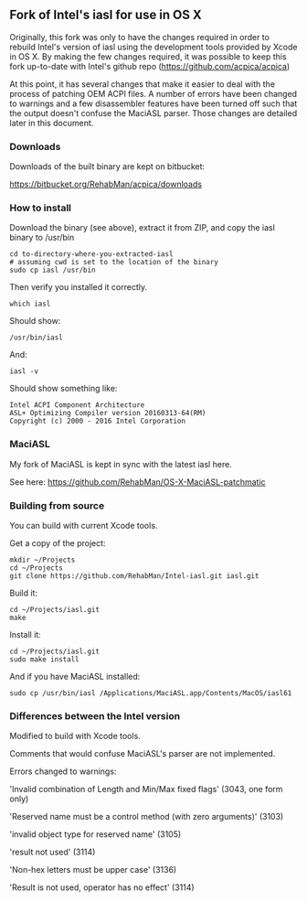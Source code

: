 ## Fork of Intel's iasl for use in OS X

Originally, this fork was only to have the changes required in order to rebuild Intel's version of iasl using the development tools provided by Xcode in OS X.  By making the few changes required, it was possible to keep this fork up-to-date with Intel's github repo (https://github.com/acpica/acpica)

At this point, it has several changes that make it easier to deal with the process of patching OEM ACPI files.  A number of errors have been changed to warnings and a few disassembler features have been turned off such that the output doesn't confuse the MaciASL parser.  Those changes are detailed later in this document.


### Downloads

Downloads of the built binary are kept on bitbucket:

https://bitbucket.org/RehabMan/acpica/downloads


### How to install

Download the binary (see above), extract it from ZIP, and copy the iasl binary to /usr/bin

```
cd to-directory-where-you-extracted-iasl
# assuming cwd is set to the location of the binary
sudo cp iasl /usr/bin
```

Then verify you installed it correctly.

```
which iasl
```

Should show:
```
/usr/bin/iasl
```

And:
```
iasl -v
```

Should show something like:
```
Intel ACPI Component Architecture
ASL+ Optimizing Compiler version 20160313-64(RM)
Copyright (c) 2000 - 2016 Intel Corporation

```


### MaciASL

My fork of MaciASL is kept in sync with the latest iasl here.

See here: https://github.com/RehabMan/OS-X-MaciASL-patchmatic


### Building from source

You can build with current Xcode tools.

Get a copy of the project:
```
mkdir ~/Projects
cd ~/Projects
git clone https://github.com/RehabMan/Intel-iasl.git iasl.git
```

Build it:
```
cd ~/Projects/iasl.git
make
```

Install it:
```
cd ~/Projects/iasl.git
sudo make install
```

And if you have MaciASL installed:
```
sudo cp /usr/bin/iasl /Applications/MaciASL.app/Contents/MacOS/iasl61
```


### Differences between the Intel version

Modified to build with Xcode tools.

Comments that would confuse MaciASL's parser are not implemented.

Errors changed to warnings:

'Invalid combination of Length and Min/Max fixed flags' (3043, one form only)

'Reserved name must be a control method (with zero arguments)' (3103) 

'invalid object type for reserved name' (3105)

'result not used' (3114)

'Non-hex letters must be upper case' (3136)

'Result is not used, operator has no effect' (3114)



